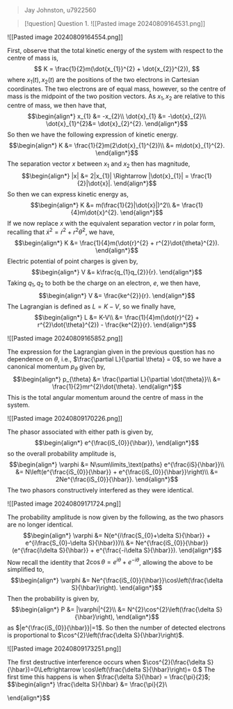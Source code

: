 >Jay Johnston, u7922560

>[!question] Question 1.
>![[Pasted image 20240809164531.png]]

![[Pasted image 20240809164554.png]]

First, observe that the total kinetic energy of the system with respect to the centre of mass is,
$$
K = \frac{1}{2}m(\dot{x_{1}}^{2} + \dot{x_{2}}^{2}),
$$
where $x_1(t),x_2(t)$ are the positions of the two electrons in Cartesian coordinates. The two electrons are of equal mass, however, so the centre of mass is the midpoint of the two position vectors. As $x_1,x_2$ are relative to this centre of mass, we then have that,
$$\begin{align*}
x_{1} &= -x_{2}\\
\dot{x}_{1} &= -\dot{x}_{2}\\
\dot{x}_{1}^{2}&= \dot{x}_{2}^{2}.
\end{align*}$$
So then we have the following expression of kinetic energy.
$$\begin{align*}
K &= \frac{1}{2}m(2\dot{x}_{1}^{2})\\
&= m\dot{x}_{1}^{2}.
\end{align*}$$
The separation vector $x$ between $x_{1}$ and $x_{2}$ then has magnitude,
$$\begin{align*}
|x| &= 2|x_{1}| \Rightarrow |\dot{x}_{1}| = \frac{1}{2}|\dot{x}|.
\end{align*}$$
So then we can express kinetic energy as,
$$\begin{align*}
K &= m(\frac{1}{2}|\dot{x}|)^2\\
&= \frac{1}{4}m\dot{x}^{2}.
\end{align*}$$
If we now replace $x$ with the equivalent separation vector $r$ in polar form, recalling that $\dot{x}^{2} = \dot{r}^{2} + r^{2}\dot{\theta}^{2}$, we have,
$$\begin{align*}
K &= \frac{1}{4}m(\dot{r}^{2} + r^{2}\dot{\theta}^{2}).
\end{align*}$$
Electric potential of point charges is given by,
$$\begin{align*}
V &= k\frac{q_{1}q_{2}}{r}.
\end{align*}$$
Taking $q_1,q_2$ to both be the charge on an electron, $e$, we then  have,
$$\begin{align*}
V &= \frac{ke^{2}}{r}.
\end{align*}$$
The Lagrangian is defined as $L = K-V$, so we finally have,
$$\begin{align*}
L &= K-V\\
&= \frac{1}{4}m(\dot{r}^{2} + r^{2}\dot{\theta}^{2}) - \frac{ke^{2}}{r}.
\end{align*}$$

![[Pasted image 20240809165852.png]]

The expression for the Lagrangian given in the previous question has no dependence on $\theta$, i.e., $\frac{\partial L}{\partial \theta} = 0$, so we have a canonical momentum $p_{\theta}$ given by,
$$\begin{align*}
p_{\theta} &= \frac{\partial L}{\partial \dot{\theta}}\\
&= \frac{1}{2}mr^{2}\dot{\theta}.
\end{align*}$$
This is the total angular momentum around the centre of mass in the system.

![[Pasted image 20240809170226.png]]

The phasor associated with either path is given by,
$$\begin{align*}
e^{\frac{iS_{0}}{\hbar}},
\end{align*}$$
so the overall probability amplitude is,
$$\begin{align*}
\varphi &= N\sum\limits_\text{paths} e^{\frac{iS}{\hbar}}\\
&= N\left(e^{\frac{iS_{0}}{\hbar}} + e^{\frac{iS_{0}}{\hbar}}\right)\\
&= 2Ne^{\frac{iS_{0}}{\hbar}}.
\end{align*}$$
The two phasors constructively interfered as they were identical.

![[Pasted image 20240809171724.png]]

The probability amplitude is now given by the following, as the two phasors are no longer identical.
$$\begin{align*}
\varphi &= N(e^{i\frac{S_{0}+\delta S}{\hbar}} + e^{i\frac{S_{0}-\delta S}{\hbar}})\\
&= Ne^{\frac{iS_{0}}{\hbar}}(e^{\frac{i\delta S}{\hbar}} + e^{\frac{-i\delta S}{\hbar}}).
\end{align*}$$
Now recall the identity that $2\cos\theta = e^{i\theta} + e^{-i\theta}$, allowing the above to be simplified to,
$$\begin{align*}
\varphi &= Ne^{\frac{iS_{0}}{\hbar}}\cos\left(\frac{\delta S}{\hbar}\right).
\end{align*}$$
Then the probability is given by,
$$\begin{align*}
P &= |\varphi|^{2}\\
&= N^{2}\cos^{2}\left(\frac{\delta S}{\hbar}\right),
\end{align*}$$
as $|e^{\frac{iS_{0}}{\hbar}}|=1$. So then the number of detected electrons is proportional to $\cos^{2}\left(\frac{\delta S}{\hbar}\right)$.

![[Pasted image 20240809173251.png]]

The first destructive interference occurs when $\cos^{2}(\frac{\delta S}{\hbar})=0\Leftrightarrow \cos\left(\frac{\delta S}{\hbar}\right)= 0.$ The first time this happens is when $\frac{\delta S}{\hbar} = \frac{\pi}{2}$;
$$\begin{align*}
\frac{\delta S}{\hbar} &= \frac{\pi}{2}\\

\end{align*}$$